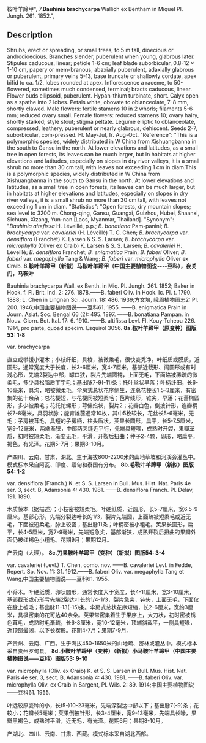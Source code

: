 鞍叶羊蹄甲",
7.**Bauhinia brachycarpa** Wallich ex Bentham in Miquel Pl. Jungh. 261. 1852.",

## Description
Shrubs, erect or spreading, or small trees, to 5 m tall, dioecious or androdioecious. Branches slender, puberulent when young, glabrous later. Stipules caducous, linear; petiole 1-6 cm; leaf blade suborbicular, 0.8-12 × 1-10 cm, papery or mem-branous, abaxially puberulent, adaxially glabrous or puberulent, primary veins 5-13, base truncate or shallowly cordate, apex bifid to ca. 1/2, lobes rounded at apex. Inflorescence a raceme, to 50-flowered, sometimes much condensed, terminal; bracts caducous, linear. Flower buds ellipsoid, puberulent. Hypan-thium turbinate, short. Calyx open as a spathe into 2 lobes. Petals white, obovate to oblanceolate, 7-8 mm, shortly clawed. Male flowers: fertile stamens 10 in 2 whorls; filaments 5-6 mm; reduced ovary small. Female flowers: reduced stamens 10; ovary hairy, shortly stalked; style stout; stigma peltate. Legume elliptic to oblanceolate, compressed, leathery, puberulent or nearly glabrous, dehiscent. Seeds 2-7, suborbicular, com-pressed. Fl. May-Jul, fr. Aug-Oct.
  "Reference": "This is a polymorphic species, widely distributed in W China from Xishuangbanna in the south to Gansu in the north. At lower elevations and latitudes, as a small tree in open forests, its leaves can be much larger, but in habitats at higher elevations and latitudes, especially on slopes in dry river valleys, it is a small shrub no more than 30 cm tall, with leaves not exceeding 1 cm in diam.This is a polymorphic species, widely distributed in W China from Xishuangbanna in the south to Gansu in the north. At lower elevations and latitudes, as a small tree in open forests, its leaves can be much larger, but in habitats at higher elevations and latitudes, especially on slopes in dry river valleys, it is a small shrub no more than 30 cm tall, with leaves not exceeding 1 cm in diam.
  "Statistics": "Open forests, dry mountain slopes; sea level to 3200 m. Chong-qing, Gansu, Guangxi, Guizhou, Hubei, Shaanxi, Sichuan, Xizang, Yun-nan [Laos, Myanmar, Thailand].
  "Synonym": "*Bauhinia altefissa* H. Léveillé, p.p.; *B. bonatiana* Pam-panini; *B. brachycarpa* var. *cavaleriei* (H. Léveillé) T. C. Chen; *B. brachycarpa* var. *densiflora* (Franchet) K. Larsen &amp; S. S. Larsen; *B. brachycarpa* var. *microphylla* (Oliver ex Craib) K. Larsen &amp; S. S. Larsen; *B. cavaleriei* H. Léveillé; *B. densiflora* Franchet; *B. enigmatica* Prain; *B. faberi* Oliver; *B. faberi* var. *megaphylla* Tang &amp; Wang; *B. faberi* var. *microphylla* Oliver ex Craib.
**8.鞍叶羊蹄甲（新拟）马鞍叶羊蹄甲（中国主要植物图说----豆科），夜关门，马鞍叶**

Bauhinia brachycarpa Wall. ex Benth. in Miq. Pl. Jungh. 261. 1852; Baker in Hook. f. Fl. Brit. Ind. 2: 276. 1878.——B. faberi Oliv. in Hook. Ic. Pl. t. 1790. 1888; L. Chen in Lingnan Sci. Journ. 18: 486. 1939;方文培, 峨眉植物图志2: Pl. 200. 1946;中国主要植物图说——豆科61. 1955. ——B. enigmatica Prain in Journ. Asiat. Soc. Bengal 66 (2): 495. 1897. ——B. bonatiana Pampan. in Nouv. Giorn. Bot. Ital. 17: 6. 1910. ——B. altifissa Levl. Fl. Kouy-Tcheou 226. 1914, pro parte, quoad specim. Esquirol 3056.
**8a.鞍叶羊蹄甲（原变种）图版53: 1-8**

var. brachycarpa

直立或攀援小灌木；小枝纤细，具棱，被微柔毛，很快变秃净。叶纸质或膜质，近圆形，通常宽度大于长度，长3-6厘米，宽4-7厘米，基部近截形、阔圆形或有时浅心形，先端2裂达中部，罅口狭，裂片先端圆钝，上面无毛，下面略被稀疏的微柔毛，多少具松脂质丁字毛；基出脉7-9(-11)条；托叶丝状早落；叶柄纤细，长6-16毫米，具沟，略被微柔毛。伞房式总状花序侧生，连总花梗长1.5-3厘米，有密集的花十余朵；总花梗短，与花梗同被短柔毛；苞片线形，锥尖，早落；花蕾椭圆形，多少被柔毛；花托陀螺形；萼佛焰状，裂片2；花瓣白色，倒披针形，连瓣柄长7-8毫米，具羽状脉；能育雄蕊通常10枚，其中5枚较长，花丝长5-6毫米，无毛；子房被茸毛，具短的子房柄，柱头盾状。荚果长圆形，扁平，长5-7.5厘米，宽9-12毫米，两端渐狭，中部两荚缝近平行，先端具短喙，成熟时开裂，果瓣革质，初时被短柔毛，渐变无毛，平滑，开裂后扭曲；种子2-4颗，卵形，略扁平，褐色，有光泽。花期5-7月；果期8-10月。

产四川、云南、甘肃、湖北。生于海拔800-2200米的山地草坡和河溪旁灌丛中。模式标本采自阿瓦、印度、缅甸和泰国有分布。
**8b.毛鞍叶羊蹄甲（新拟）图版54: 1-2**

var. densiflora (Franch.) K. et S. S. Larsen in Bull. Mus. Hist. Nat. Paris 4e ser. 3, sect. B, Adansonia 4: 430. 1981. ——B. densiflora Franch. Pl. Delav, 191. 1890.

木质藤本（据描述）；小枝密被短柔毛。叶硬纸质，近圆形，长5-7厘米，宽6.5-9厘米，基部心形，先端分裂达叶长的1/3，裂片先端圆，上面疏被短柔毛或近无毛，下面被短柔毛，脉上较密；基出脉11条；叶柄密被小粗毛。荚果长圆形，扁平，长4-5厘米，宽7-9毫米，先端短急尖，基部渐狭，成熟开裂后扭曲的果瓣外面仍被红褐色小粗毛。花期9月；果期12月。

产云南（大理）。
**8c.刀果鞍叶羊蹄甲（变种）（新拟）图版54: 3-4**

var. cavaleriei (Levl.) T. Chen, comb. nov. ——B. cavaleriei Levl. in Fedde, Repert. Sp. Nov. 11: 31. 1912.——B. faberi Oliv. var. megaphylla Tang et Wang,中国主要植物图说——豆科61. 1955.

小乔木。叶硬纸质，卵状圆形，通常长度大于宽度，长4-11厘米，宽3-10厘米，基部截形或心形亏先端2裂达叶长的1/4-1/3，裂片急尖，钝头，上面无毛，下面仅在脉上被毛；基出脉11-13(-15)条。伞房式总状花序短缩，长2-6厘米，宽约3厘米，具极密集的花可达40余朵。荚果常密集着生于果序上，大刀状，初时密被锈色茸毛，成熟时毛渐疏，长6-8厘米，宽10-12毫米，顶端斜截平，一侧具短喙，近顶部最阔，以下长楔形。花期4-7月；果期7-9月。

产贵州、云南、广西。生于海拔450-1650米的山地疏、密林或灌丛中。模式标本采自贵州罗甸县。
**8d.小鞍叶羊蹄甲（变种）（新拟）小马鞍叶羊蹄甲（中国主要植物图说——豆科）图版53: 9-10**

var. microphylla (Oliv. ex Craib) K. et S. S. Larsen in Bull. Mus. Hist. Nat. Paris 4e ser. 3, sect. B, Adansonia 4: 430. 1981. ——B. faberi Oliv. var. microphylla Oliv. ex Craib in Sargent, Pl. Wils. 2: 89. 1914;中国主要植物图说——豆科61. 1955.

叶远较原变种的小，长(5-)10-23毫米，先端深裂达中部以下；基出脉7(-9)条；花较小；花瓣长5毫米；荚果倒披针形，长3-4厘米，宽9-13毫米，先端具长喙，果瓣黑褐色，成熟时平滑，近无毛，有光泽。花期6月；果期8-10月。

产湖北、四川、云南、甘肃、西藏。模式标本采自湖北西部。
